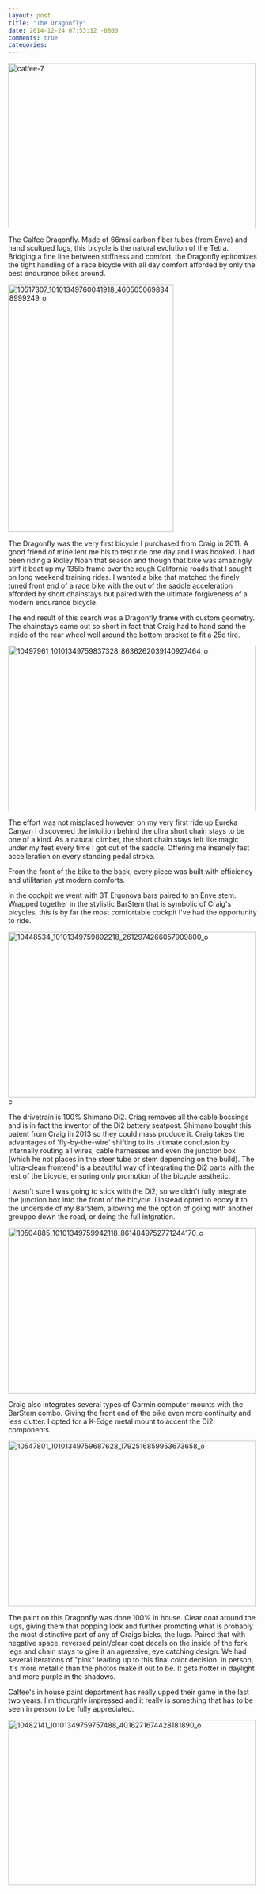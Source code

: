 ```yaml
---
layout: post
title: "The Dragonfly"
date: 2014-12-24 07:53:12 -0800
comments: true
categories: 
---
```

<a href="https://www.flickr.com/photos/129457394@N03/16093753491" title="calfee-7 by Jeff Malnick, on Flickr"><img src="https://farm8.staticflickr.com/7524/16093753491_10b24235aa.jpg" width="500" height="333" alt="calfee-7"></a>

The Calfee Dragonfly. Made of 66msi carbon fiber tubes (from Enve) and hand scultped lugs, this bicycle is the natural evolution of the Tetra. Bridging a fine line between stiffness and comfort, the Dragonfly epitomizes the tight handling of a race bicycle with all day comfort afforded by only the best endurance bikes around. 

<a href="https://www.flickr.com/photos/129457394@N03/15908269678" title="10517307_10101349760041918_4605050698348999249_o by Jeff Malnick, on Flickr"><img src="https://farm8.staticflickr.com/7513/15908269678_569149ffaf.jpg" width="334" height="500" alt="10517307_10101349760041918_4605050698348999249_o"></a>

The Dragonfly was the very first bicycle I purchased from Craig in 2011. A good friend of mine lent me his to test ride one day and I was hooked. I had been riding a Ridley Noah that season and though that bike was amazingly stiff it beat up my 135lb frame over the rough California roads that I sought on long weekend training rides. I wanted a bike that matched the finely tuned front end of a race bike with the out of the saddle acceleration afforded by short chainstays but paired with the ultimate forgiveness of a modern endurance bicycle.

The end result of this search was a Dragonfly frame with custom geometry. The chainstays came out so short in fact that Craig had to hand sand the inside of the rear wheel well around the bottom bracket to fit a 25c tire. 

<a href="https://www.flickr.com/photos/129457394@N03/15908269758" title="10497961_10101349759837328_8636262039140927464_o by Jeff Malnick, on Flickr"><img src="https://farm8.staticflickr.com/7559/15908269758_85208b9189.jpg" width="500" height="334" alt="10497961_10101349759837328_8636262039140927464_o"></a>

The effort was not misplaced however, on my very first ride up Eureka Canyan I discovered the intuition behind the ultra short chain stays to be one of a kind. As a natural climber, the short chain stays felt like magic under my feet every time I got out of the saddle. Offering me insanely fast accelleration on every standing pedal stroke. 

From the front of the bike to the back, every piece was built with efficiency and utilitarian yet modern comforts. 

In the cockpit we went with 3T Ergonova bars paired to an Enve stem. Wrapped together in the stylistic BarStem that is symbolic of Craig's bicycles, this is by far the most comfortable cockpit I've had the opportunity to ride. 

<a href="https://www.flickr.com/photos/129457394@N03/15909610269" title="10448534_10101349759892218_2612974266057909800_o by Jeff Malnick, on Flickr"><img src="https://farm8.staticflickr.com/7554/15909610269_fbe9d9d486.jpg" width="500" height="334" alt="10448534_10101349759892218_2612974266057909800_o"></a>e

The drivetrain is 100% Shimano Di2. Criag removes all the cable bossings and is in fact the inventor of the Di2 battery seatpost. Shimano bought this patent from Craig in 2013 so they could mass produce it. Craig takes the advantages of 'fly-by-the-wire' shifting to its ultimate conclusion by internally routing all wires, cable harnesses and even the junction box (which he not places in the steer tube or stem depending on the build). The 'ultra-clean frontend' is a beautiful way of integrating the Di2 parts with the rest of the bicycle, ensuring only promotion of the bicycle aesthetic.

I wasn't sure I was going to stick with the Di2, so we didn't fully integrate the junction box into the front of the bicycle. I instead opted to epoxy it to the underside of my BarStem, allowing me the option of going with another grouppo down the road, or doing the full intgration. 

<a href="https://www.flickr.com/photos/129457394@N03/15909946307" title="10504885_10101349759942118_8614849752771244170_o by Jeff Malnick, on Flickr"><img src="https://farm9.staticflickr.com/8636/15909946307_7fbf3e7660.jpg" width="500" height="334" alt="10504885_10101349759942118_8614849752771244170_o"></a>

Craig also integrates several types of Garmin computer mounts with the BarStem combo. Giving the front end of the bike even more continuity and less clutter. I opted for a K-Edge metal mount to accent the Di2 components. 

<a href="https://www.flickr.com/photos/129457394@N03/15909946347" title="10547801_10101349759687628_1792516859953673658_o by Jeff Malnick, on Flickr"><img src="https://farm9.staticflickr.com/8627/15909946347_7360c02833.jpg" width="500" height="334" alt="10547801_10101349759687628_1792516859953673658_o"></a>

The paint on this Dragonfly was done 100% in house. Clear coat around the lugs, giving them that popping look and further promoting what is probably the most distinctive part of any of Craigs bicks, the lugs. Paired that with negative space, reversed paint/clear coat decals on the inside of the fork legs and chain stays to give it an agressive, eye catching design. We had several iterations of "pink" leading up to this final color decision. In person, it's more metallic than the photos make it out to be. It gets hotter in daylight and more purple in the shadows. 

Calfee's in house paint department has really upped their game in the last two years. I'm thourghly impressed and it really is something that has to be seen in person to be fully appreciated. 

<a href="https://www.flickr.com/photos/129457394@N03/15909610289" title="10482141_10101349759757488_4016271674428181890_o by Jeff Malnick, on Flickr"><img src="https://farm8.staticflickr.com/7573/15909610289_729af53085.jpg" width="500" height="334" alt="10482141_10101349759757488_4016271674428181890_o"></a>
